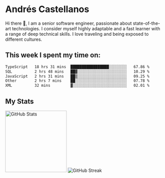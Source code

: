 # Andrés Castellanos

Hi there 👋, I am a senior software engineer, passionate about state-of-the-art technologies. I consider myself highly adaptable and a fast learner with a range of deep technical skills. I love traveling and being exposed to different cultures.

## This week I spent my time on:

<!--START_SECTION:waka-->

```txt
TypeScript   18 hrs 31 mins  █████████████████░░░░░░░░   67.86 %
SQL          2 hrs 48 mins   ██▓░░░░░░░░░░░░░░░░░░░░░░   10.29 %
JavaScript   2 hrs 31 mins   ██▒░░░░░░░░░░░░░░░░░░░░░░   09.25 %
Other        2 hrs 7 mins    ██░░░░░░░░░░░░░░░░░░░░░░░   07.78 %
XML          32 mins         ▓░░░░░░░░░░░░░░░░░░░░░░░░   02.01 %
```

<!--END_SECTION:waka-->

## My Stats

<img height="195" src="https://github-readme-stats.vercel.app/api?username=andrescv&show_icons=true&theme=onedark&hide_border=true&card_width=495" alt="GitHub Stats" />

<img src="https://streak-stats.demolab.com?user=andrescv&theme=one-dark-pro&hide_border=true" alt="GitHub Streak" />
